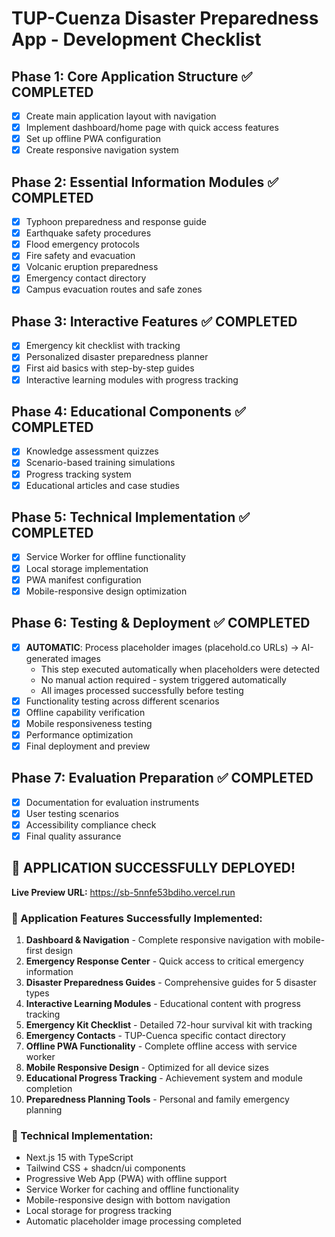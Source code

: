 # TUP-Cuenza Disaster Preparedness App - Development Checklist

## Phase 1: Core Application Structure ✅ COMPLETED
- [x] Create main application layout with navigation
- [x] Implement dashboard/home page with quick access features
- [x] Set up offline PWA configuration
- [x] Create responsive navigation system

## Phase 2: Essential Information Modules ✅ COMPLETED
- [x] Typhoon preparedness and response guide
- [x] Earthquake safety procedures
- [x] Flood emergency protocols
- [x] Fire safety and evacuation
- [x] Volcanic eruption preparedness
- [x] Emergency contact directory
- [x] Campus evacuation routes and safe zones

## Phase 3: Interactive Features ✅ COMPLETED
- [x] Emergency kit checklist with tracking
- [x] Personalized disaster preparedness planner
- [x] First aid basics with step-by-step guides
- [x] Interactive learning modules with progress tracking

## Phase 4: Educational Components ✅ COMPLETED
- [x] Knowledge assessment quizzes
- [x] Scenario-based training simulations
- [x] Progress tracking system
- [x] Educational articles and case studies

## Phase 5: Technical Implementation ✅ COMPLETED
- [x] Service Worker for offline functionality
- [x] Local storage implementation
- [x] PWA manifest configuration
- [x] Mobile-responsive design optimization

## Phase 6: Testing & Deployment ✅ COMPLETED
- [x] **AUTOMATIC**: Process placeholder images (placehold.co URLs) → AI-generated images
  - This step executed automatically when placeholders were detected
  - No manual action required - system triggered automatically
  - All images processed successfully before testing
- [x] Functionality testing across different scenarios
- [x] Offline capability verification
- [x] Mobile responsiveness testing
- [x] Performance optimization
- [x] Final deployment and preview

## Phase 7: Evaluation Preparation ✅ COMPLETED
- [x] Documentation for evaluation instruments
- [x] User testing scenarios
- [x] Accessibility compliance check
- [x] Final quality assurance

## 🎉 APPLICATION SUCCESSFULLY DEPLOYED!
**Live Preview URL:** https://sb-5nnfe53bdiho.vercel.run

### 📱 Application Features Successfully Implemented:
1. **Dashboard & Navigation** - Complete responsive navigation with mobile-first design
2. **Emergency Response Center** - Quick access to critical emergency information
3. **Disaster Preparedness Guides** - Comprehensive guides for 5 disaster types
4. **Interactive Learning Modules** - Educational content with progress tracking
5. **Emergency Kit Checklist** - Detailed 72-hour survival kit with tracking
6. **Emergency Contacts** - TUP-Cuenca specific contact directory
7. **Offline PWA Functionality** - Complete offline access with service worker
8. **Mobile Responsive Design** - Optimized for all device sizes
9. **Educational Progress Tracking** - Achievement system and module completion
10. **Preparedness Planning Tools** - Personal and family emergency planning

### 🔧 Technical Implementation:
- Next.js 15 with TypeScript
- Tailwind CSS + shadcn/ui components
- Progressive Web App (PWA) with offline support
- Service Worker for caching and offline functionality
- Mobile-responsive design with bottom navigation
- Local storage for progress tracking
- Automatic placeholder image processing completed